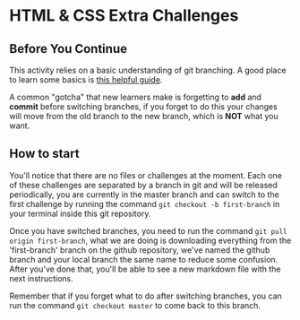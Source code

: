 # HTML & CSS Extra Challenges

## Before You Continue
This activity relies on a basic understanding of git branching. A good place to learn some basics is [this helpful guide](https://www.hostinger.com/tutorials/how-to-use-git-branches/). 

A common "gotcha" that new learners make is forgetting to **add** and **commit** before switching branches, if you forget to do this your changes will move from the old branch to the new branch, which is **NOT** what you want.

## How to start
You'll notice that there are no files or challenges at the moment. Each one of these challenges are separated by a branch in git and will be released periodically, you are currently in the master branch and can switch to the first challenge by running the command `git checkout -b first-branch` in your terminal inside this git repository.

Once you have switched branches, you need to run the command `git pull origin first-branch`, what we are doing is downloading everything from the 'first-branch' branch on the github repository, we've named the github branch and your local branch the same name to reduce some confusion. After you've done that, you'll be able to see a new markdown file with the next instructions.

Remember that if you forget what to do after switching branches, you can run the command `git checkout master` to come back to this branch.
